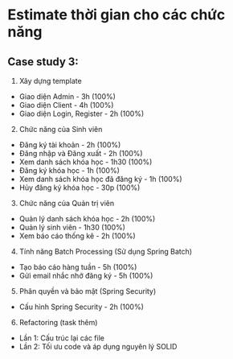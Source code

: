 # Estimate thời gian cho các chức năng
## Case study 3:
1. Xây dựng template
- Giao diện Admin - 3h (100%)
- Giao diện Client - 4h (100%)	
- Giao diện Login, Register - 2h (100%)

2. Chức năng của Sinh viên
- Đăng ký tài khoản - 2h (100%)
- Đăng nhập và Đăng xuất - 2h (100%)
- Xem danh sách khóa học - 1h30 (100%)
- Đăng ký khóa học - 1h (100%)
- Xem danh sách khóa học đã đăng ký - 1h (100%)
- Hủy đăng ký khóa học - 30p (100%)

3. Chức năng của Quản trị viên
- Quản lý danh sách khóa học - 2h (100%)
- Quản lý sinh viên - 1h30 (100%)
- Xem báo cáo thống kê - 2h (100%)

4. Tính năng Batch Processing (Sử dụng Spring Batch)
- Tạo báo cáo hàng tuần - 5h (100%)
- Gửi email nhắc nhở đăng ký - 5h (100%)

5. Phân quyền và bảo mật (Spring Security)
- Cấu hình Spring Security - 2h (100%)

6. Refactoring (task thêm)
- Lần 1: Cấu trúc lại các file 
- Lần 2: Tối ưu code và áp dụng nguyên lý SOLID